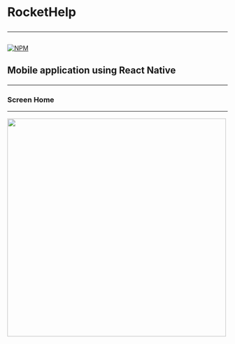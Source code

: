# RocketHelp <hr>
[![NPM](https://img.shields.io/npm/l/react)](https://github.com/devsuperior/sds1-wmazoni/blob/master/LICENSE) 

## Mobile application using React Native <hr>

### Screen Home <hr>



  <di>
  <img height="500" src="https://user-images.githubusercontent.com/18580532/179643333-b79538c7-d1b7-4acf-bfb8-61e26e343595.png?w=200 "
 </div
